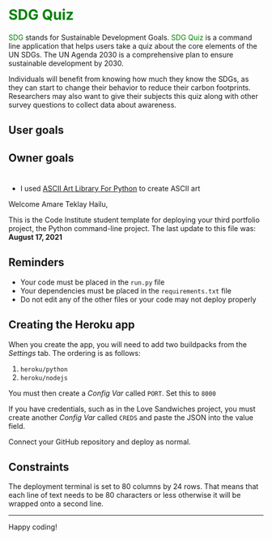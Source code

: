 # <span style="color:green">SDG Quiz</span>
<span style="color:green">SDG</span> stands for Sustainable Development Goals. <span style="color:green">SDG Quiz</span> is a command line application that helps users take a quiz about the core elements of the UN SDGs. The UN Agenda 2030 is a comprehensive plan to ensure sustainable development by 2030. 

Individuals will benefit from knowing how much they know the SDGs, as they can start to change their behavior to reduce their carbon footprints. 
Researchers may also want to give their subjects this quiz along with other survey questions to collect data about awareness. 

## User goals

## Owner goals




#

- I used [ASCII Art Library For Python](https://pypi.org/project/art/) to create ASCII art



Welcome Amare Teklay Hailu,

This is the Code Institute student template for deploying your third portfolio project, the Python command-line project. The last update to this file was: **August 17, 2021**

## Reminders

* Your code must be placed in the `run.py` file
* Your dependencies must be placed in the `requirements.txt` file
* Do not edit any of the other files or your code may not deploy properly

## Creating the Heroku app

When you create the app, you will need to add two buildpacks from the _Settings_ tab. The ordering is as follows:

1. `heroku/python`
2. `heroku/nodejs`

You must then create a _Config Var_ called `PORT`. Set this to `8000`

If you have credentials, such as in the Love Sandwiches project, you must create another _Config Var_ called `CREDS` and paste the JSON into the value field.

Connect your GitHub repository and deploy as normal.

## Constraints

The deployment terminal is set to 80 columns by 24 rows. That means that each line of text needs to be 80 characters or less otherwise it will be wrapped onto a second line.

-----
Happy coding!
